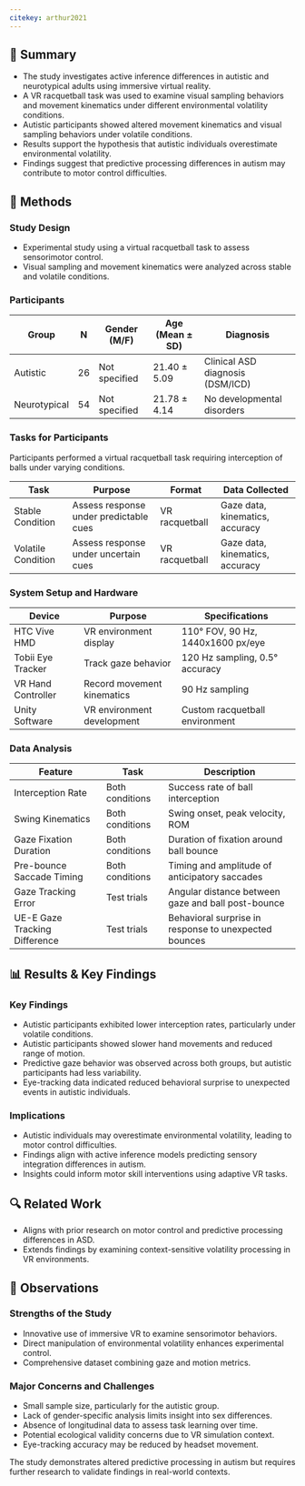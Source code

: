 ```yaml
---
citekey: arthur2021
---
```

## 📌 Summary

- The study investigates active inference differences in autistic and neurotypical adults using immersive virtual reality.
- A VR racquetball task was used to examine visual sampling behaviors and movement kinematics under different environmental volatility conditions.
- Autistic participants showed altered movement kinematics and visual sampling behaviors under volatile conditions.
- Results support the hypothesis that autistic individuals overestimate environmental volatility.
- Findings suggest that predictive processing differences in autism may contribute to motor control difficulties.

## 🔬 Methods

### Study Design

- Experimental study using a virtual racquetball task to assess sensorimotor control.
- Visual sampling and movement kinematics were analyzed across stable and volatile conditions.

### Participants

|Group|N|Gender (M/F)|Age (Mean ± SD)|Diagnosis|
|---|---|---|---|---|
|Autistic|26|Not specified|21.40 ± 5.09|Clinical ASD diagnosis (DSM/ICD)|
|Neurotypical|54|Not specified|21.78 ± 4.14|No developmental disorders|

### Tasks for Participants

Participants performed a virtual racquetball task requiring interception of balls under varying conditions.

|Task|Purpose|Format|Data Collected|
|---|---|---|---|
|Stable Condition|Assess response under predictable cues|VR racquetball|Gaze data, kinematics, accuracy|
|Volatile Condition|Assess response under uncertain cues|VR racquetball|Gaze data, kinematics, accuracy|

### System Setup and Hardware

|Device|Purpose|Specifications|
|---|---|---|
|HTC Vive HMD|VR environment display|110° FOV, 90 Hz, 1440x1600 px/eye|
|Tobii Eye Tracker|Track gaze behavior|120 Hz sampling, 0.5° accuracy|
|VR Hand Controller|Record movement kinematics|90 Hz sampling|
|Unity Software|VR environment development|Custom racquetball environment|

### Data Analysis

|Feature|Task|Description|
|---|---|---|
|Interception Rate|Both conditions|Success rate of ball interception|
|Swing Kinematics|Both conditions|Swing onset, peak velocity, ROM|
|Gaze Fixation Duration|Both conditions|Duration of fixation around ball bounce|
|Pre-bounce Saccade Timing|Both conditions|Timing and amplitude of anticipatory saccades|
|Gaze Tracking Error|Test trials|Angular distance between gaze and ball post-bounce|
|UE-E Gaze Tracking Difference|Test trials|Behavioral surprise in response to unexpected bounces|

## 📊 Results & Key Findings

### Key Findings

- Autistic participants exhibited lower interception rates, particularly under volatile conditions.
- Autistic participants showed slower hand movements and reduced range of motion.
- Predictive gaze behavior was observed across both groups, but autistic participants had less variability.
- Eye-tracking data indicated reduced behavioral surprise to unexpected events in autistic individuals.

### Implications

- Autistic individuals may overestimate environmental volatility, leading to motor control difficulties.
- Findings align with active inference models predicting sensory integration differences in autism.
- Insights could inform motor skill interventions using adaptive VR tasks.

## 🔍 Related Work

- Aligns with prior research on motor control and predictive processing differences in ASD.
- Extends findings by examining context-sensitive volatility processing in VR environments.

## 📝 Observations

### Strengths of the Study

- Innovative use of immersive VR to examine sensorimotor behaviors.
- Direct manipulation of environmental volatility enhances experimental control.
- Comprehensive dataset combining gaze and motion metrics.

### Major Concerns and Challenges

- Small sample size, particularly for the autistic group.
- Lack of gender-specific analysis limits insight into sex differences.
- Absence of longitudinal data to assess task learning over time.
- Potential ecological validity concerns due to VR simulation context.
- Eye-tracking accuracy may be reduced by headset movement.

The study demonstrates altered predictive processing in autism but requires further research to validate findings in real-world contexts.